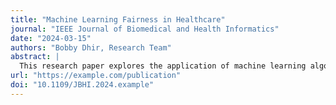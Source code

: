 ```yaml
---
title: "Machine Learning Fairness in Healthcare"
journal: "IEEE Journal of Biomedical and Health Informatics"
date: "2024-03-15"
authors: "Bobby Dhir, Research Team"
abstract: |
  This research paper explores the application of machine learning algorithms in healthcare systems with a focus on fairness and bias mitigation. We present a comprehensive analysis of existing ML models and propose new approaches to ensure equitable treatment across diverse patient populations.
url: "https://example.com/publication"
doi: "10.1109/JBHI.2024.example"
---
```

